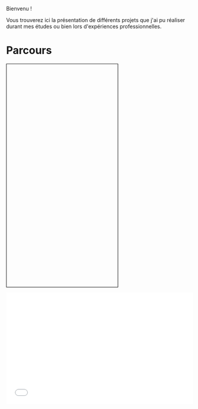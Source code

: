 <meta charset="utf-8">
<head>
	<style>
	</style>
	
Bienvenu !

Vous trouverez ici la présentation de différents projets que j'ai pu réaliser durant mes études ou bien lors d'expériences professionnelles.
</head>

<body>
<script src="//d3js.org/d3.v3.min.js"></script>
<script src="./myVoronoi.js"></script>
  
<script src="https://unpkg.com/leaflet@1.0.3/dist/leaflet.css"></script>
<script src="https://unpkg.com/leaflet@1.0.3/dist/leaflet-src.js"></script>
 <!-- Make sure you put this AFTER Leaflet's CSS -->
<script src="https://unpkg.com/leaflet@1.3.1/dist/leaflet.js"
   integrity="sha512-/Nsx9X4HebavoBvEBuyp3I7od5tA0UzAxs+j83KgC8PU0kgB4XiK4Lfe4y4cgBtaRJQEIFCW+oC506aPT2L1zw=="
   crossorigin=""></script>

<h1>Parcours</h1>
<div id="map" style="width:300px; height:600px; border:solid 1px black;"></div>
<script>
var Cursus = L.layerGroup();

L.circleMarker([48.117232,-1.6734248], {
    color: '#3399ff',
    fillColor: '#3399ff',
   fillOpacity: 0.5,
    radius: 5,
    stroke: false
}).bindPopup("2008-2011, Baccalauréat S, Lycée Jean Macé").addTo(Cursus);

L.circleMarker([51.442749,-0.2208968], {
    color: '#3399ff',
    fillColor: '#3399ff',
   fillOpacity: 0.5,
    radius: 5,
    stroke: false
}).bindPopup("2012, ESOL program, South Tames College").addTo(Cursus),

L.circleMarker([48.1176084,-1.6661783], {
    color: '#3399ff',
    fillColor: '#3399ff',
   fillOpacity: 0.5,
    radius: 5,
    stroke: false
    }).bindPopup("2012-2014, Licence 2 Maths-Eco, Université de Rennes 1").addTo(Cursus),
    
L.circleMarker([48.5790692,7.7642658], {
    color: '#3399ff',
    fillColor: '#3399ff',
   fillOpacity: 0.5,
    radius: 5,
    stroke: false
    }).bindPopup("2014-2017, Master Démographie, Université de Strasbourg").addTo(Cursus),
    
L.circleMarker([48.0506619,-1.7440317],{
    color: '#3399ff',
    fillColor: '#3399ff',
   fillOpacity: 0.5,
    radius: 5,
    stroke: false
    }).bindPopup("2017-2018, MSc Statistics for Smart Data, Ecole Nationale de la Statistique et de l'Analyse de l'Information").addTo(Cursus);

var Stages = L.layerGroup();
L.circleMarker([45.5368285,-73.600919], {
    color: 'orange',
    fillColor: 'orange',
   fillOpacity: 0.5,
    radius: 5,
    stroke: false
}).bindPopup("2016(2mois), Stagiaire recherche, Département Urbanisation culture et Société, Institut Nationale de la Recherche Scientifique").addTo(Stages);

L.circleMarker([48.0925856,-1.6782827], {
    color: 'orange',
    fillColor: 'orange',
   fillOpacity: 0.5,
    radius: 5,
    stroke: false
}).bindPopup("2017(6mois), Stagiaire Démographe, Agence D' Urbanisme et de Développement Intercommunal de l'Agglomération Rennaise").addTo(Stages);

L.circleMarker([48.7154456,2.1916126], {
    color: 'orange',
    fillColor: 'orange',
   fillOpacity: 0.5,
    radius: 5,
    stroke: false
    }).bindPopup("2018(6mois), \\ Stagiaire chargée d'études quantitatives, Groupe de Recherche en Energie Technologie et Société, Département Innovation Commerciale Analyse du Marché et de son Envrionnement").addTo(Stages);
    
var Experiences = L.layerGroup();

L.circleMarker([45.0686083,-1.1514688], {
    color: '#00cc66',
    fillColor: '#00cc66',
    fillOpacity: 0.5,
    radius: 5,
    stroke: false
}).bindPopup("Serveuse Plongeuse").addTo(Experiences);

L.circleMarker([51.5287718,-0.2416817], {
    color: '#00cc66',
    fillColor: '#00cc66',
    fillOpacity: 0.5,
    radius: 5,
    stroke: false
}).bindPopup("Jeune fille Au-pair").addTo(Experiences);

L.circleMarker([41.6510923,8.8549785], {
    color: '#00cc66',
    fillColor: '#00cc66',
    fillOpacity: 0.5,
    radius: 5,
    stroke: false
}).bindPopup("Vendeuse de Glaces").addTo(Experiences);

L.circleMarker([48.8500824,-3.017588], {
    color: '#00cc66',
    fillColor: '#00cc66',
    fillOpacity: 0.5,
    radius: 5,
    stroke: false
}).bindPopup("Serveuse").addTo(Experiences);

L.circleMarker([48.5692059,7.6920542], {
    color: '#00cc66',
    fillColor: '#00cc66',
    fillOpacity: 0.5,
    radius: 5,
    stroke: false
}).bindPopup("Agent Recenseur").addTo(Experiences);

L.circleMarker([48.5807445,7.7465913], {
    color: '#00cc66',
    fillColor: '#00cc66',
    fillOpacity: 0.5,
    radius: 5,
    stroke: false
}).bindPopup("Serveuse").addTo(Experiences);
 
 var map = L.map("map", {
		layers: [Cursus, Stages, Experiences],
    center: [46.8013913,-31.0235914],
		zoom: 3
    });
    
    
var overlays = {
    "Cursus": Cursus,
    "Stages": Stages,
    "Experiences": Experiences
};

L.control.layers(null,overlays, {collapsed: false}).addTo(map);

L.tileLayer("https://api.tiles.mapbox.com/v4/{id}/{z}/{x}/{y}.png?access_token={accessToken}", {
    maxZoom: 18,
    id: 'mapbox.streets',
    accessToken: 'your.mapbox.access.token'
}).addTo(map);
</script>

<iframe width="100%" height="300" src="//jsfiddle.net/sgu5dc0k/398/embedded/" allowfullscreen="allowfullscreen" allowpaymentrequest frameborder="0"></iframe>

</body>
